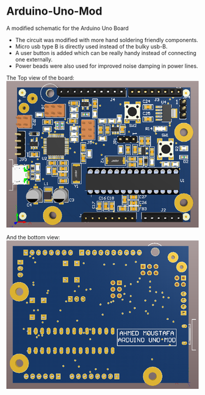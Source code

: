 # Arduino-Uno-Mod
A modified schematic for the Arduino Uno Board  
- The circuit was modified with more hand soldering friendly components. 
- Micro usb type B is directly used instead of the bulky usb-B.  
- A user button is added which can be really handy instead of connecting one externally.  
- Power beads were also used for improved noise damping in power lines.
  
The Top view of the board:    
![](Top_view.png)  

And the bottom view:
![](bottom%20view.png) 
